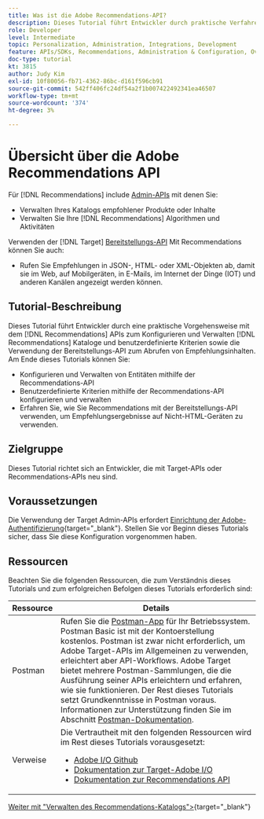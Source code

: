 ```yaml
---
title: Was ist die Adobe Recommendations-API?
description: Dieses Tutorial führt Entwickler durch praktische Verfahren zur Verwendung der Adobe Target Recommendations-APIs zum Konfigurieren und Verwalten von Recommendations-Katalogen und benutzerdefinierten Kriterien sowie zur Verwendung der Bereitstellungs-API zum Abrufen von Empfehlungsinhalten.
role: Developer
level: Intermediate
topic: Personalization, Administration, Integrations, Development
feature: APIs/SDKs, Recommendations, Administration & Configuration, Overview
doc-type: tutorial
kt: 3815
author: Judy Kim
exl-id: 10f80056-fb71-4362-86bc-d161f596cb91
source-git-commit: 542ff406fc24df54a2f1b007422492341ea46507
workflow-type: tm+mt
source-wordcount: '374'
ht-degree: 3%

---
```


# Übersicht über die Adobe Recommendations API

Für [!DNL Recommendations] include [Admin-APIs](https://experienceleague.adobe.com/docs/target/using/apis/api-overview.html?lang=en) mit denen Sie:

* Verwalten Ihres Katalogs empfohlener Produkte oder Inhalte
* Verwalten Sie Ihre [!DNL Recommendations] Algorithmen und Aktivitäten

Verwenden der [!DNL Target] [Bereitstellungs-API](https://experienceleague.adobe.com/docs/target/using/apis/api-overview.html?lang=en) Mit Recommendations können Sie auch:

* Rufen Sie Empfehlungen in JSON-, HTML- oder XML-Objekten ab, damit sie im Web, auf Mobilgeräten, in E-Mails, im Internet der Dinge (IOT) und anderen Kanälen angezeigt werden können.

## Tutorial-Beschreibung

Dieses Tutorial führt Entwickler durch eine praktische Vorgehensweise mit dem [!DNL Recommendations] APIs zum Konfigurieren und Verwalten [!DNL Recommendations] Kataloge und benutzerdefinierte Kriterien sowie die Verwendung der Bereitstellungs-API zum Abrufen von Empfehlungsinhalten. Am Ende dieses Tutorials können Sie:

* Konfigurieren und Verwalten von Entitäten mithilfe der Recommendations-API
* Benutzerdefinierte Kriterien mithilfe der Recommendations-API konfigurieren und verwalten
* Erfahren Sie, wie Sie Recommendations mit der Bereitstellungs-API verwenden, um Empfehlungsergebnisse auf Nicht-HTML-Geräten zu verwenden.

## Zielgruppe

Dieses Tutorial richtet sich an Entwickler, die mit Target-APIs oder Recommendations-APIs neu sind.

## Voraussetzungen

Die Verwendung der Target Admin-APIs erfordert [Einrichtung der Adobe-Authentifizierung](https://experienceleague.adobe.com/docs/target-dev/developer/api/configure-authentication.html){target="_blank"}. Stellen Sie vor Beginn dieses Tutorials sicher, dass Sie diese Konfiguration vorgenommen haben.

## Ressourcen

Beachten Sie die folgenden Ressourcen, die zum Verständnis dieses Tutorials und zum erfolgreichen Befolgen dieses Tutorials erforderlich sind:

| Ressource | Details |
| --- | --- |
| Postman | Rufen Sie die [Postman-App](https://www.postman.com/downloads/) für Ihr Betriebssystem. Postman Basic ist mit der Kontoerstellung kostenlos. Postman ist zwar nicht erforderlich, um Adobe Target-APIs im Allgemeinen zu verwenden, erleichtert aber API-Workflows. Adobe Target bietet mehrere Postman-Sammlungen, die die Ausführung seiner APIs erleichtern und erfahren, wie sie funktionieren. Der Rest dieses Tutorials setzt Grundkenntnisse in Postman voraus. Informationen zur Unterstützung finden Sie im Abschnitt [Postman-Dokumentation](https://learning.getpostman.com/). |
| Verweise | Die Vertrautheit mit den folgenden Ressourcen wird im Rest dieses Tutorials vorausgesetzt:<UL><li>[Adobe I/O Github](https://github.com/adobeio)</li><li>[Dokumentation zur Target-Adobe I/O](https://developers.adobetarget.com/api/#introduction)</li><li>[Dokumentation zur Recommendations API](https://developers.adobetarget.com/api/recommendations/)</li></ul> |

[Weiter mit &quot;Verwalten des Recommendations-Katalogs&quot;>](https://experienceleague.adobe.com/docs/target-dev/developer/api/recommendations-api/manage-catalog.html){target="_blank"}
